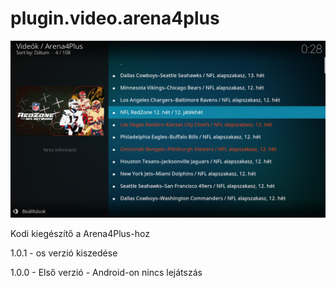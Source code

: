 # plugin.video.arena4plus
![Logo](resources/screenshots/screenshot-3.jpg)

Kodi kiegészítő a Arena4Plus-hoz

1.0.1 - os verzió kiszedése

1.0.0 - Első verzió - Android-on nincs lejátszás
